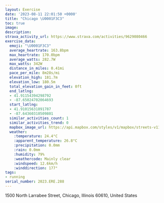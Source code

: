 ```yaml
---
layout: Exercise
date: '2023-08-11 22:01:50 +0000'
title: "Chicago \U0001F3C3"
toc: true
image:
description:
strava_activity_url: https://www.strava.com/activities/9629080466
exercise_data:
  emoji: "\U0001F3C3"
  average_heartrate: 163.8bpm
  max_heartrate: 170.0bpm
  average_watts: 282.7W
  max_watts: 342W
  distance_in_miles: 0.41mi
  pace_per_mile: 8m28s/mi
  elevation_high: 181.7m
  elevation_low: 180.5m
  total_elevation_gain_in_feet: 0ft
  end_latlng:
  - 41.91154394298792
  - -87.65024702064693
  start_latlng:
  - 41.91015631891787
  - -87.64360310509801
  similar_activities_count: 1
  similar_activities_trend: 0
  mapbox_image_url: https://api.mapbox.com/styles/v1/mapbox/streets-v11/static/path-5+787af2-1.0(%7Bvx~Fho%7DuODvGA%60B),pin-s-s+e5b22e(-87.64677,41.91102),pin-s-f+89ae00(-87.64866,41.911)/auto/800x800?access_token=pk.eyJ1Ijoiam9zaGJlY2ttYW4iLCJhIjoiY205eWR2aDd1MWZ6djJrbXc4a3M0bWZleiJ9.XiG9OWkNcZk2QzjJbxLB4A
  weather:
    :temperature: 24.4°C
    :apparent_temperature: 26.8°C
    :precipitation: 0.0mm
    :rain: 0.0mm
    :humidity: 79%
    :weathercode: Mainly clear
    :windspeed: 12.6km/h
    :winddirection: 177°
tags:
- running
serial_number: 2023.ERE.288
---
```

1500 North Larrabee Street, Chicago, Illinois 60610, United States
